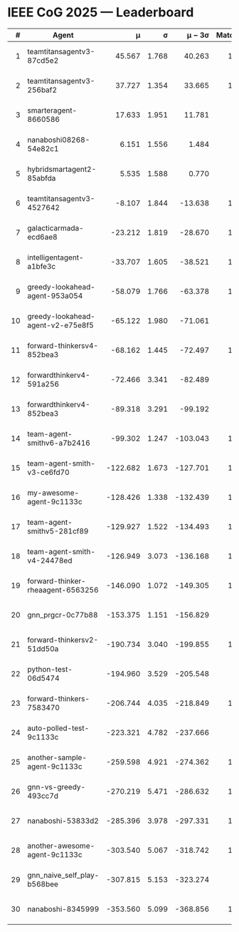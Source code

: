# IEEE CoG 2025 — Leaderboard

| # | Agent | μ | σ | μ − 3σ | Matches | Updated |
|---:|---|---:|---:|---:|---:|---|
| 1 | teamtitansagentv3-87cd5e2 | 45.567 | 1.768 | 40.263 | 1160 | 2025-08-27 03:26 |
| 2 | teamtitansagentv3-256baf2 | 37.727 | 1.354 | 33.665 | 1140 | 2025-08-27 03:26 |
| 3 | smarteragent-8660586 | 17.633 | 1.951 | 11.781 | 834 | 2025-08-27 03:26 |
| 4 | nanaboshi08268-54e82c1 | 6.151 | 1.556 | 1.484 | 980 | 2025-08-27 03:26 |
| 5 | hybridsmartagent2-85abfda | 5.535 | 1.588 | 0.770 | 777 | 2025-08-27 03:26 |
| 6 | teamtitansagentv3-4527642 | -8.107 | 1.844 | -13.638 | 1060 | 2025-08-27 03:26 |
| 7 | galacticarmada-ecd6ae8 | -23.212 | 1.819 | -28.670 | 1060 | 2025-08-27 03:26 |
| 8 | intelligentagent-a1bfe3c | -33.707 | 1.605 | -38.521 | 1008 | 2025-08-27 03:26 |
| 9 | greedy-lookahead-agent-953a054 | -58.079 | 1.766 | -63.378 | 1098 | 2025-08-27 03:26 |
| 10 | greedy-lookahead-agent-v2-e75e8f5 | -65.122 | 1.980 | -71.061 | 978 | 2025-08-27 03:26 |
| 11 | forward-thinkersv4-852bea3 | -68.162 | 1.445 | -72.497 | 1148 | 2025-08-27 03:26 |
| 12 | forwardthinkerv4-591a256 | -72.466 | 3.341 | -82.489 | 952 | 2025-08-27 03:26 |
| 13 | forwardthinkerv4-852bea3 | -89.318 | 3.291 | -99.192 | 867 | 2025-08-27 03:26 |
| 14 | team-agent-smithv6-a7b2416 | -99.302 | 1.247 | -103.043 | 1220 | 2025-08-27 03:26 |
| 15 | team-agent-smith-v3-ce6fd70 | -122.682 | 1.673 | -127.701 | 1180 | 2025-08-27 03:26 |
| 16 | my-awesome-agent-9c1133c | -128.426 | 1.338 | -132.439 | 1440 | 2025-08-27 03:26 |
| 17 | team-agent-smithv5-281cf89 | -129.927 | 1.522 | -134.493 | 1240 | 2025-08-27 03:26 |
| 18 | team-agent-smith-v4-24478ed | -126.949 | 3.073 | -136.168 | 1020 | 2025-08-27 03:26 |
| 19 | forward-thinker-rheaagent-6563256 | -146.090 | 1.072 | -149.305 | 1162 | 2025-08-27 03:26 |
| 20 | gnn_prgcr-0c77b88 | -153.375 | 1.151 | -156.829 | 940 | 2025-08-27 03:26 |
| 21 | forward-thinkersv2-51dd50a | -190.734 | 3.040 | -199.855 | 1102 | 2025-08-27 03:26 |
| 22 | python-test-06d5474 | -194.960 | 3.529 | -205.548 | 840 | 2025-08-27 03:26 |
| 23 | forward-thinkers-7583470 | -206.744 | 4.035 | -218.849 | 1180 | 2025-08-27 03:26 |
| 24 | auto-polled-test-9c1133c | -223.321 | 4.782 | -237.666 | 840 | 2025-08-27 03:26 |
| 25 | another-sample-agent-9c1133c | -259.598 | 4.921 | -274.362 | 1220 | 2025-08-27 03:26 |
| 26 | gnn-vs-greedy-493cc7d | -270.219 | 5.471 | -286.632 | 1060 | 2025-08-27 03:26 |
| 27 | nanaboshi-53833d2 | -285.396 | 3.978 | -297.331 | 1020 | 2025-08-27 03:26 |
| 28 | another-awesome-agent-9c1133c | -303.540 | 5.067 | -318.742 | 1160 | 2025-08-27 03:26 |
| 29 | gnn_naive_self_play-b568bee | -307.815 | 5.153 | -323.274 | 800 | 2025-08-27 03:26 |
| 30 | nanaboshi-8345999 | -353.560 | 5.099 | -368.856 | 1180 | 2025-08-27 03:26 |

